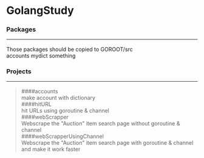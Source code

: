 # GolangStudy

### Packages <hr/>
Those packages should be copied to GOROOT/src <br/>
accounts  mydict  something

### Projects <hr/>
> ####accounts <br/>
make account with dictionary <br/>
> ####hitURL    <br/>
hit URLs using goroutine & channel <br/>
> ####webScrapper   <br/>
Webscrape the "Auction" item search page without goroutine & channel <br/>
> ####webScrapperUsingChannel <br/>
Webscrape the "Auction" item search page with goroutine & channel and make it work faster <br/>